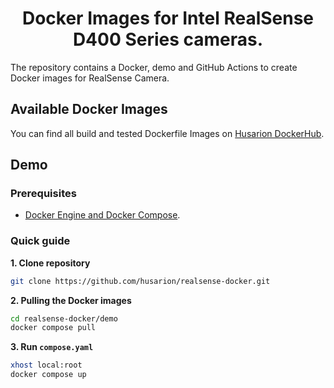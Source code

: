 <h1 align="center">
  Docker Images for Intel RealSense D400 Series cameras.
</h1>

The repository contains a Docker, demo and GitHub Actions to create Docker images for RealSense Camera.

## Available Docker Images

You can find all build and tested Dockerfile Images on [Husarion DockerHub](https://hub.docker.com/r/husarion/realsense).


## Demo

### Prerequisites

- [Docker Engine and Docker Compose](https://docs.docker.com/engine/install/).

### Quick guide

**1. Clone repository**

```bash
git clone https://github.com/husarion/realsense-docker.git
```

**2. Pulling the Docker images**

```bash
cd realsense-docker/demo
docker compose pull
```

**3. Run `compose.yaml`**

```bash
xhost local:root
docker compose up
```
